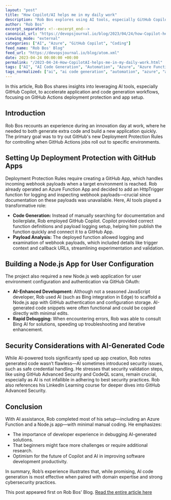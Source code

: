 ```yaml
---
layout: "post"
title: "How Copilot/AI helps me in my daily work"
description: "Rob Bos explores using AI tools, especially GitHub Copilot, to streamline GitHub Actions deployment protection and Node.js OAuth app setup, emphasizing security considerations."
author: "Rob Bos"
excerpt_separator: <!--excerpt_end-->
canonical_url: "https://devopsjournal.io/blog/2023/04/24/how-Copilot-helps-me-in-my-daily-work"
viewing_mode: "external"
categories: ["AI", "Azure", "GitHub Copilot", "Coding"]
feed_name: "Rob Bos' Blog"
feed_url: "https://devopsjournal.io/blog/atom.xml"
date: 2023-04-24 00:00:00 +00:00
permalink: "/2023-04-24-How-CopilotAI-helps-me-in-my-daily-work.html"
tags: ["AI", "AI Code Generation", "Automation", "Azure", "Azure Functions", "Coding", "Deployment Protection Rules", "GitHub Actions", "GitHub Copilot", "Node.js", "OAuth", "Posts"]
tags_normalized: ["ai", "ai code generation", "automation", "azure", "azure functions", "coding", "deployment protection rules", "github actions", "github copilot", "nodedotjs", "oauth", "posts"]
---
```


In this article, Rob Bos shares insights into leveraging AI tools, especially GitHub Copilot, to accelerate application and code generation workflows, focusing on GitHub Actions deployment protection and app setup. <!--excerpt_end-->

## Introduction

Rob Bos recounts an experience during an innovation day at work, where he needed to both generate extra code and build a new application quickly. The primary goal was to try out GitHub's new Deployment Protection Rules for controlling when GitHub Actions jobs roll out to specific environments.

## Setting Up Deployment Protection with GitHub Apps

Deployment Protection Rules require creating a GitHub App, which handles incoming webhook payloads when a target environment is reached. Rob already operated an Azure Function App and decided to add an HttpTrigger function for logging and inspecting webhook payloads—crucial since documentation on these payloads was unavailable. Here, AI tools played a transformative role:

- **Code Generation:** Instead of manually searching for documentation and boilerplate, Rob employed GitHub Copilot. Copilot provided correct function definitions and payload logging setup, helping him publish the function quickly and connect it to a GitHub App.
- **Payload Analysis:** The deployed function allowed logging and examination of webhook payloads, which included details like trigger context and callback URLs, streamlining experimentation and validation.

## Building a Node.js App for User Configuration

The project also required a new Node.js web application for user environment configuration and authentication via GitHub OAuth:

- **AI-Enhanced Development:** Although not a seasoned JavaScript developer, Rob used AI (such as Bing integration in Edge) to scaffold a Node.js app with GitHub authentication and configuration storage. AI-generated code snippets were often functional and could be copied directly with minimal edits.
- **Rapid Debugging:** When encountering errors, Rob was able to consult Bing AI for solutions, speeding up troubleshooting and iterative enhancement.

## Security Considerations with AI-Generated Code

While AI-powered tools significantly sped up app creation, Rob notes generated code wasn’t flawless—AI sometimes introduced security issues, such as safe credential handling. He stresses that security validation steps, like using GitHub Advanced Security and CodeQL scans, remain crucial, especially as AI is not infallible in adhering to best security practices. Rob also references his LinkedIn Learning course for deeper dives into GitHub Advanced Security.

## Conclusion

With AI assistance, Rob completed most of his setup—including an Azure Function and a Node.js app—with minimal manual coding. He emphasizes:

- The importance of developer experience in debugging AI-generated solutions.
- That beginners might face more challenges or require additional research.
- Optimism for the future of Copilot and AI in improving software development productivity.

In summary, Rob’s experience illustrates that, while promising, AI code generation is most effective when paired with domain expertise and strong cybersecurity practices.

This post appeared first on Rob Bos' Blog. [Read the entire article here](https://devopsjournal.io/blog/2023/04/24/how-Copilot-helps-me-in-my-daily-work)
